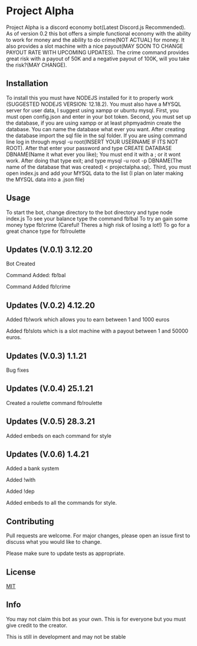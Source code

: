 # Project Alpha
Project Alpha is a discord economy bot(Latest Discord.js Recommended). As of version 0.2 this bot offers a simple functional economy with the ability to work for money and the ability to do crime(NOT ACTUAL) for money. It also provides a slot machine with a nice payout(MAY SOON TO CHANGE PAYOUT RATE WITH UPCOMING UPDATES). The crime command provides great risk with a payout of 50K and a negative payout of 100K, will you take the risk?(MAY CHANGE).

## Installation

To install this you must have NODEJS installed for it to properly work (SUGGESTED NODEJS VERSION: 12.18.2). You must also have a MYSQL server for user data, I suggest using xampp or ubuntu mysql.
First, you must open config.json and enter in your bot token.
Second, you must set up the database, if you are using xampp or at least phpmyadmin create the database. You can name the database what ever you want. After creating the database import the sql file in the sql folder. If you are using command line log in through mysql -u root(INSERT YOUR USERNAME IF ITS NOT ROOT). After that enter your password and type CREATE DATABASE DBNAME(Name it what ever you like); You must end it with a ; or it wont work. After doing that type exit; and type mysql -u root -p DBNAME(The name of the database that was created) < projectalpha.sql;.
Third, you must open index.js and add your MYSQL data to the list (I plan on later making the MYSQL data into a .json file)

## Usage

To start the bot, change directory to the bot directory and type node index.js
To see your balance type the command fb!bal
To try an gain some money type fb!crime (Careful! Theres a high risk of losing a lot!)
To go for a great chance type for fb!roulette

## Updates (V.0.1) 3.12.20

Bot Created

Command Added: fb!bal

Command Added fb!crime

## Updates (V.0.2) 4.12.20

Added fb!work which allows you to earn between 1 and 1000 euros

Added fb!slots which is a slot machine with a payout between 1 and 50000 euros.

## Updates (V.0.3) 1.1.21

Bug fixes

## Updates (V.0.4) 25.1.21

Created a roulette command fb!roulette 

## Updates (V.0.5) 28.3.21

Added embeds on each command for style

## Updates (V.0.6) 1.4.21

Added a bank system

Added !with

Added !dep

Added embeds to all the commands for style.

## Contributing
Pull requests are welcome. For major changes, please open an issue first to discuss what you would like to change.

Please make sure to update tests as appropriate.

## License
[MIT](https://choosealicense.com/licenses/mit/)

## Info

You may not claim this bot as your own. This is for everyone but you must give credit to the creator.

This is still in development and may not be stable
